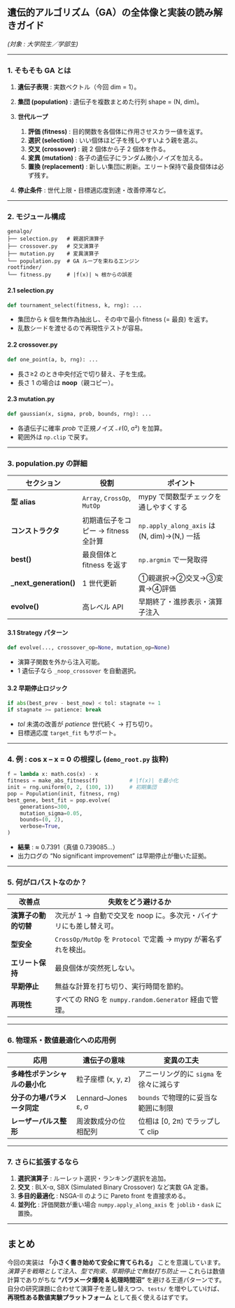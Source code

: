 ## 遺伝的アルゴリズム（GA）の全体像と実装の読み解きガイド

*(対象 : 大学院生／学部生)*

---

### 1. そもそも GA とは

1. **遺伝子表現** : 実数ベクトル（今回 dim = 1）。
2. **集団 (population)** : 遺伝子を複数まとめた行列 shape = (N, dim)。
3. **世代ループ**

   1. **評価 (fitness)** : 目的関数を各個体に作用させスカラー値を返す。
   2. **選択 (selection)** : いい個体ほど子を残しやすいよう親を選ぶ。
   3. **交叉 (crossover)** : 親 2 個体から子 2 個体を作る。
   4. **変異 (mutation)** : 各子の遺伝子にランダム微小ノイズを加える。
   5. **置換 (replacement)** : 新しい集団に刷新。エリート保持で最良個体は必ず残す。
4. **停止条件** : 世代上限・目標適応度到達・改善停滞など。

---

### 2. モジュール構成

```
genalgo/
├── selection.py   # 親選択演算子
├── crossover.py   # 交叉演算子
├── mutation.py    # 変異演算子
└── population.py  # GA ループを束ねるエンジン
rootfinder/
└── fitness.py     # |f(x)| ≒ 根からの誤差
```

#### 2.1 selection.py

```python
def tournament_select(fitness, k, rng): ...
```

* 集団から *k* 個を無作為抽出し、その中で最小 fitness (= 最良) を返す。
* 乱数シードを渡せるので再現性テストが容易。

#### 2.2 crossover.py

```python
def one_point(a, b, rng): ...
```

* 長さ≥2 のとき中央付近で切り替え、子を生成。
* 長さ 1 の場合は **noop**（親コピー）。

#### 2.3 mutation.py

```python
def gaussian(x, sigma, prob, bounds, rng): ...
```

* 各遺伝子に確率 *prob* で正規ノイズ 𝒩(0, σ²) を加算。
* 範囲外は `np.clip` で戻す。

---

### 3. population.py の詳細

| セクション                    | 役割                          | ポイント                                     |
| ------------------------ | --------------------------- | ---------------------------------------- |
| **型 alias**              | `Array`, `CrossOp`, `MutOp` | mypy で関数型チェックを通しやすくする                    |
| **コンストラクタ**              | 初期遺伝子をコピー → fitness 全計算     | `np.apply_along_axis` は (N, dim)→(N,) 一括 |
| **best()**               | 最良個体と fitness を返す           | `np.argmin` で一発取得                        |
| **\_next\_generation()** | 1 世代更新                      | ①親選択→②交叉→③変異→④評価                         |
| **evolve()**             | 高レベル API                    | 早期終了・進捗表示・演算子注入                          |

#### 3.1 Strategy パターン

```python
def evolve(..., crossover_op=None, mutation_op=None)
```

* 演算子関数を外から注入可能。
* 1 遺伝子なら `_noop_crossover` を自動選択。

#### 3.2 早期停止ロジック

```python
if abs(best_prev - best_now) < tol: stagnate += 1
if stagnate >= patience: break
```

* *tol* 未満の改善が *patience* 世代続く → 打ち切り。
* 目標適応度 `target_fit` もサポート。

---

### 4. 例 : cos x – x = 0 の根探し (`demo_root.py` 抜粋)

```python
f = lambda x: math.cos(x) - x
fitness = make_abs_fitness(f)          # |f(x)| を最小化
init = rng.uniform(0, 2, (100, 1))     # 初期集団
pop = Population(init, fitness, rng)
best_gene, best_fit = pop.evolve(
    generations=300,
    mutation_sigma=0.05,
    bounds=(0, 2),
    verbose=True,
)
```

* **結果** : ≈ 0.7391（真値 0.739085…）
* 出力ログの “No significant improvement” は早期停止が働いた証拠。

---

### 5. 何がロバストなのか？

| 改善点          | 失敗をどう避けるか                                         |
| ------------ | ------------------------------------------------- |
| **演算子の動的切替** | 次元が 1 → 自動で交叉を noop に。多次元・バイナリにも差し替え可。            |
| **型安全**      | `CrossOp/MutOp` を `Protocol` で定義 → mypy が署名ずれを検出。 |
| **エリート保持**   | 最良個体が突然死しない。                                      |
| **早期停止**     | 無益な計算を打ち切り、実行時間を節約。                               |
| **再現性**      | すべての RNG を `numpy.random.Generator` 経由で管理。        |

---

### 6. 物理系・数値最適化への応用例

| 応用                | 遺伝子の意味             | 変異の工夫                    |
| ----------------- | ------------------ | ------------------------ |
| **多峰性ポテンシャルの最小化** | 粒子座標 (x, y, z)     | アニーリング的に `sigma` を徐々に減らす |
| **分子の力場パラメータ同定**  | Lennard–Jones ε, σ | `bounds` で物理的に妥当な範囲に制限   |
| **レーザーパルス整形**     | 周波数成分の位相配列         | 位相は \[0, 2π) でラップして clip |

---

### 7. さらに拡張するなら

1. **選択演算子** : ルーレット選択・ランキング選択を追加。
2. **交叉** : BLX-α, SBX (Simulated Binary Crossover) など実数 GA 定番。
3. **多目的最適化** : NSGA-II のように Pareto front を直接求める。
4. **並列化** : 評価関数が重い場合 `numpy.apply_along_axis` を `joblib`・`dask` に置換。

---

## まとめ

今回の実装は **「小さく書き始めて安全に育てられる」** ことを意識しています。
*演算子を戦略として注入*、*型で拘束*、*早期停止で無駄打ち防止* ― これらは数値計算でありがちな **“パラメータ爆発 & 処理時間沼”** を避ける王道パターンです。
自分の研究課題に合わせて演算子を差し替えつつ、`tests/` を増やしていけば、**再現性ある数値実験プラットフォーム** として長く使えるはずです。

